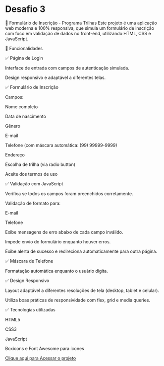 # Desafio 3
📝 Formulário de Inscrição - Programa Trilhas
Este projeto é uma aplicação web moderna e 100% responsiva, que simula um formulário de inscrição com foco em validação de dados no front-end, utilizando HTML, CSS e JavaScript.

🚀 Funcionalidades

✅ Página de Login

Interface de entrada com campos de autenticação simulada.

Design responsivo e adaptável a diferentes telas.

✅ Formulário de Inscrição

Campos:

Nome completo

Data de nascimento

Gênero

E-mail

Telefone (com máscara automática: (99) 99999-9999)

Endereço

Escolha de trilha (via radio button)

Aceite dos termos de uso

✅ Validação com JavaScript

Verifica se todos os campos foram preenchidos corretamente.

Validação de formato para:

E-mail

Telefone

Exibe mensagens de erro abaixo de cada campo inválido.

Impede envio do formulário enquanto houver erros.

Exibe alerta de sucesso e redireciona automaticamente para outra página.

✅ Máscara de Telefone

Formatação automática enquanto o usuário digita.

✅ Design Responsivo

Layout adaptável a diferentes resoluções de tela (desktop, tablet e celular).

Utiliza boas práticas de responsividade com flex, grid e media queries.

✅ Tecnologias utilizadas

HTML5

CSS3

JavaScript

Boxicons e Font Awesome para ícones

<a href="https://ricardo-bertony.github.io/Desafio.3/" target = "blank">Clique aqui para Acessar o projeto</a>

 

